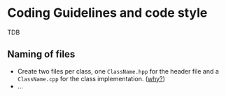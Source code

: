 Coding Guidelines and code style
================================

TDB

Naming of files
---------------

- Create two files per class, one `ClassName.hpp` for the header file and a `ClassName.cpp` for the class implementation. ([why?](http://stackoverflow.com/questions/152555/h-or-hpp-for-your-class-definitions))
- ...
